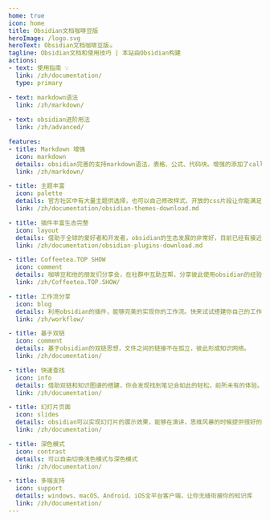```yaml
---
home: true
icon: home
title: Obsidian文档咖啡豆版
heroImage: /logo.svg
heroText: Obsidian文档咖啡豆版☕️
tagline: Obsidian文档和使用技巧 | 本站由Obsidian构建
actions:
- text: 使用指南 💡
  link: /zh/documentation/
  type: primary

- text: markdown语法
  link: /zh/markdown/
  
- text: obsidian进阶用法
  link: /zh/advanced/

features:
- title: Markdown 增强
  icon: markdown
  details: obsidian完善的支持markdown语法，表格、公式、代码块。增强的添加了call标注块语法
  link: /zh/markdown/

- title: 主题丰富
  icon: palette
  details: 官方社区中有大量主题供选择，也可以自己修改样式，开放的css片段让你能满足所有的样式定制。【本站提供主题下载】
  link: /zh/documentation/obsidian-themes-download.md

- title: 插件丰富生态完整
  icon: layout
  details: 借助于全球的爱好者和开发者，obsidian的生态发展的非常好，目前已经有接近900个社区插件【本站提供插件下载】
  link: /zh/documentation/obsidian-plugins-download.md

- title: Coffeetea.TOP SHOW 
  icon: comment
  details: 咖啡豆和他的朋友们分享会，在社群中互助互帮，分享彼此使用obsidian的经验心得
  link: /zh/Coffeetea.TOP.SHOW/

- title: 工作流分享
  icon: blog
  details: 利用obsidian的插件，能够完美的实现你的工作流。快来试试搭建你自己的工作流。参考咖啡豆的工作流思考
  link: /zh/workflow/

- title: 基于双链
  icon: comment
  details: 基于obsidian的双链思想，文件之间的链接不在孤立，彼此形成知识网络。
  link: /zh/documentation/

- title: 快速查找
  icon: info
  details: 借助双链和知识图谱的搭建，你会发现找到笔记会如此的轻松，前所未有的体验。
  link: /zh/documentation/

- title: 幻灯片页面
  icon: slides
  details: obsidian可以实现幻灯片的展示效果，能够在演讲，思维风暴的时候提供很好的助力。
  link: /zh/documentation/

- title: 深色模式
  icon: contrast
  details: 可以自由切换浅色模式与深色模式
  link: /zh/documentation/

- title: 多端支持
  icon: support
  details: windows、macOS、Android、iOS全平台客户端，让你无缝衔接你的知识库
  link: /zh/documentation/
---
```

